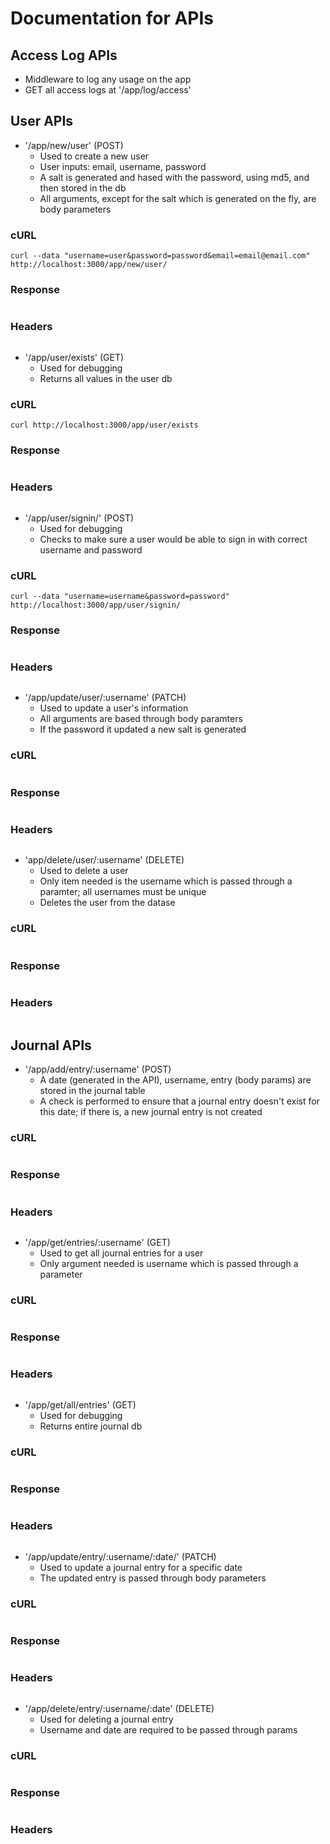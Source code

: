 # Documentation for APIs

## Access Log APIs
* Middleware to log any usage on the app
* GET all access logs at '/app/log/access'

## User APIs
* '/app/new/user' (POST)
    * Used to create a new user
    * User inputs: email, username, password
    * A salt is generated and hased with the password, using md5, and then stored in the db
    * All arguments, except for the salt which is generated on the fly, are body parameters
### cURL
```
curl --data "username=user&password=password&email=email@email.com" http://localhost:3000/app/new/user/
```
### Response
```

```
### Headers
```

```


* '/app/user/exists' (GET)
    * Used for debugging
    * Returns all values in the user db
### cURL
```
curl http://localhost:3000/app/user/exists
```
### Response
```

```
### Headers
```

```

* '/app/user/signin/' (POST)
    * Used for debugging
    * Checks to make sure a user would be able to sign in with correct username and password
### cURL
```
curl --data "username=username&password=password" http://localhost:3000/app/user/signin/
```
### Response
```

```
### Headers
```

```

* '/app/update/user/:username' (PATCH)
    * Used to update a user's information
    * All arguments are based through body paramters
    * If the password it updated a new salt is generated
### cURL
```

```
### Response
```

```
### Headers
```

```

* 'app/delete/user/:username' (DELETE)
    * Used to delete a user
    * Only item needed is the username which is passed through a paramter; all usernames must be unique
    * Deletes the user from the datase
### cURL
```

```
### Response
```

```
### Headers
```

```

## Journal APIs
* '/app/add/entry/:username' (POST)
    * A date (generated in the API), username, entry (body params) are stored in the journal table
    * A check is performed to ensure that a journal entry doesn't exist for this date; if there is, a new journal entry is not created
### cURL
```

```
### Response
```

```
### Headers
```

```

* '/app/get/entries/:username' (GET)
    * Used to get all journal entries for a user
    * Only argument needed is username which is passed through a parameter
### cURL
```

```
### Response
```

```
### Headers
```

```

* '/app/get/all/entries' (GET)
    * Used for debugging
    * Returns entire journal db
### cURL
```

```
### Response
```

```
### Headers
```

```

* '/app/update/entry/:username/:date/' (PATCH)
    * Used to update a journal entry for a specific date
    * The updated entry is passed through body parameters
### cURL
```

```
### Response
```

```
### Headers
```

```

* '/app/delete/entry/:username/:date' (DELETE)
    * Used for deleting a journal entry
    * Username and date are required to be passed through params
### cURL
```

```
### Response
```

```
### Headers
```

```
